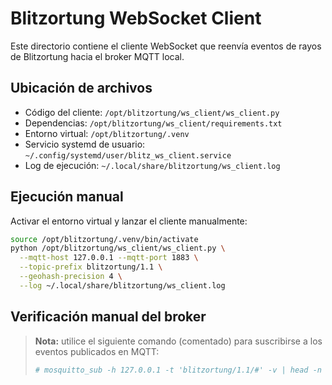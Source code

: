 # Blitzortung WebSocket Client

Este directorio contiene el cliente WebSocket que reenvía eventos de rayos de Blitzortung hacia el broker MQTT local.

## Ubicación de archivos

- Código del cliente: `/opt/blitzortung/ws_client/ws_client.py`
- Dependencias: `/opt/blitzortung/ws_client/requirements.txt`
- Entorno virtual: `/opt/blitzortung/.venv`
- Servicio systemd de usuario: `~/.config/systemd/user/blitz_ws_client.service`
- Log de ejecución: `~/.local/share/blitzortung/ws_client.log`

## Ejecución manual

Activar el entorno virtual y lanzar el cliente manualmente:

```bash
source /opt/blitzortung/.venv/bin/activate
python /opt/blitzortung/ws_client/ws_client.py \
  --mqtt-host 127.0.0.1 --mqtt-port 1883 \
  --topic-prefix blitzortung/1.1 \
  --geohash-precision 4 \
  --log ~/.local/share/blitzortung/ws_client.log
```

## Verificación manual del broker

> **Nota:** utilice el siguiente comando (comentado) para suscribirse a los eventos publicados en MQTT:
>
> ```bash
> # mosquitto_sub -h 127.0.0.1 -t 'blitzortung/1.1/#' -v | head -n 20
> ```

